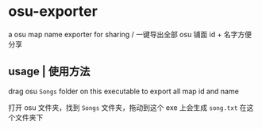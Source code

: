 # osu-exporter

a osu map name exporter for sharing / 一键导出全部 osu 铺面 id + 名字方便分享

## usage | 使用方法

drag osu `Songs` folder on this executable to export all map id and name

打开 osu 文件夹，找到 `Songs` 文件夹，拖动到这个 exe 上会生成 `song.txt` 在这个文件夹下
